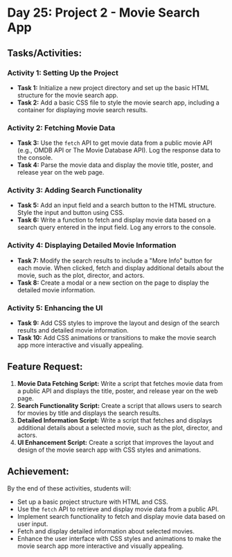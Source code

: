 # Day 25: Project 2 - Movie Search App

## Tasks/Activities:

### Activity 1: Setting Up the Project
- **Task 1:** Initialize a new project directory and set up the basic HTML structure for the movie search app.
- **Task 2:** Add a basic CSS file to style the movie search app, including a container for displaying movie search results.

### Activity 2: Fetching Movie Data
- **Task 3:** Use the `fetch` API to get movie data from a public movie API (e.g., OMDB API or The Movie Database API). Log the response data to the console.
- **Task 4:** Parse the movie data and display the movie title, poster, and release year on the web page.

### Activity 3: Adding Search Functionality
- **Task 5:** Add an input field and a search button to the HTML structure. Style the input and button using CSS.
- **Task 6:** Write a function to fetch and display movie data based on a search query entered in the input field. Log any errors to the console.

### Activity 4: Displaying Detailed Movie Information
- **Task 7:** Modify the search results to include a "More Info" button for each movie. When clicked, fetch and display additional details about the movie, such as the plot, director, and actors.
- **Task 8:** Create a modal or a new section on the page to display the detailed movie information.

### Activity 5: Enhancing the UI
- **Task 9:** Add CSS styles to improve the layout and design of the search results and detailed movie information.
- **Task 10:** Add CSS animations or transitions to make the movie search app more interactive and visually appealing.

## Feature Request:
1. **Movie Data Fetching Script:** Write a script that fetches movie data from a public API and displays the title, poster, and release year on the web page.
2. **Search Functionality Script:** Create a script that allows users to search for movies by title and displays the search results.
3. **Detailed Information Script:** Write a script that fetches and displays additional details about a selected movie, such as the plot, director, and actors.
4. **UI Enhancement Script:** Create a script that improves the layout and design of the movie search app with CSS styles and animations.

## Achievement:
By the end of these activities, students will:
- Set up a basic project structure with HTML and CSS.
- Use the `fetch` API to retrieve and display movie data from a public API.
- Implement search functionality to fetch and display movie data based on user input.
- Fetch and display detailed information about selected movies.
- Enhance the user interface with CSS styles and animations to make the movie search app more interactive and visually appealing.
